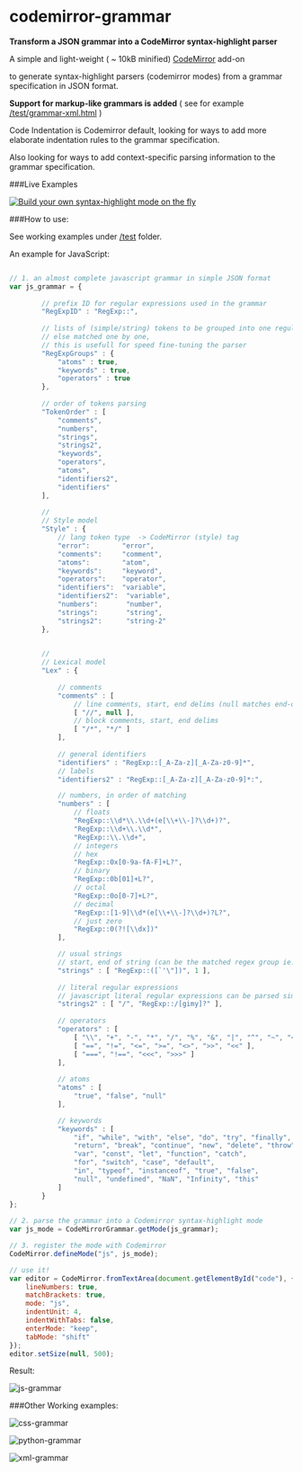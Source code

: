 codemirror-grammar
==================

__Transform a JSON grammar into a CodeMirror syntax-highlight parser__



A simple and light-weight ( ~ 10kB minified) [CodeMirror](https://github.com/marijnh/codemirror) add-on

to generate syntax-highlight parsers (codemirror modes) from a grammar specification in JSON format.


__Support for markup-like grammars is added__  ( see for example [/test/grammar-xml.html](/test/grammar-xml.html) )


Code Indentation is Codemirror default, looking for ways to add more elaborate indentation rules to the grammar specification.

Also looking for ways to add context-specific parsing information to the grammar specification.


###Live Examples

[![Build your own syntax-highlight mode on the fly](/test/screenshot.png)](http://foo123.github.io/examples/codemirror-grammar)


###How to use:

See working examples under [/test](/test) folder.

An example for JavaScript:


```javascript

// 1. an almost complete javascript grammar in simple JSON format
var js_grammar = {
        
        // prefix ID for regular expressions used in the grammar
        "RegExpID" : "RegExp::",
        
        // lists of (simple/string) tokens to be grouped into one regular expression,
        // else matched one by one, 
        // this is usefull for speed fine-tuning the parser
        "RegExpGroups" : {
            "atoms" : true,
            "keywords" : true,
            "operators" : true
        },
    
        // order of tokens parsing
        "TokenOrder" : [
            "comments",
            "numbers",
            "strings",
            "strings2",
            "keywords",
            "operators",
            "atoms",
            "identifiers2",
            "identifiers"
        ],
            
        //
        // Style model
        "Style" : {
            // lang token type  -> CodeMirror (style) tag
            "error":        "error",
            "comments":     "comment",
            "atoms":        "atom",
            "keywords":     "keyword",
            "operators":    "operator",
            "identifiers":  "variable",
            "identifiers2":  "variable",
            "numbers":       "number",
            "strings":       "string",
            "strings2":      "string-2"
        },

        
        //
        // Lexical model
        "Lex" : {
            
            // comments
            "comments" : [
                // line comments, start, end delims (null matches end-of-line)
                [ "//", null ],
                // block comments, start, end delims
                [ "/*", "*/" ]
            ],
            
            // general identifiers
            "identifiers" : "RegExp::[_A-Za-z][_A-Za-z0-9]*",
            // labels
            "identifiers2" : "RegExp::[_A-Za-z][_A-Za-z0-9]*:",

            // numbers, in order of matching
            "numbers" : [
                // floats
                "RegExp::\\d*\\.\\d+(e[\\+\\-]?\\d+)?",
                "RegExp::\\d+\\.\\d*",
                "RegExp::\\.\\d+",
                // integers
                // hex
                "RegExp::0x[0-9a-fA-F]+L?",
                // binary
                "RegExp::0b[01]+L?",
                // octal
                "RegExp::0o[0-7]+L?",
                // decimal
                "RegExp::[1-9]\\d*(e[\\+\\-]?\\d+)?L?",
                // just zero
                "RegExp::0(?![\\dx])"
            ],

            // usual strings
            // start, end of string (can be the matched regex group ie. 1 )
            "strings" : [ "RegExp::([`'\"])", 1 ],
            
            // literal regular expressions
            // javascript literal regular expressions can be parsed similar to strings
            "strings2" : [ "/", "RegExp::/[gimy]?" ],
            
            // operators
            "operators" : [
                [ "\\", "+", "-", "*", "/", "%", "&", "|", "^", "~", "<", ">" , "!" ],
                [ "==", "!=", "<=", ">=", "<>", ">>", "<<" ],
                [ "===", "!==", "<<<", ">>>" ]
            ],
            
            // atoms
            "atoms" : [
                "true", "false", "null"
            ],

            // keywords
            "keywords" : [ 
                "if", "while", "with", "else", "do", "try", "finally",
                "return", "break", "continue", "new", "delete", "throw",
                "var", "const", "let", "function", "catch",
                "for", "switch", "case", "default",
                "in", "typeof", "instanceof", "true", "false", 
                "null", "undefined", "NaN", "Infinity", "this"
            ]
        }
};
        
// 2. parse the grammar into a Codemirror syntax-highlight mode
var js_mode = CodeMirrorGrammar.getMode(js_grammar);

// 3. register the mode with Codemirror
CodeMirror.defineMode("js", js_mode);

// use it!
var editor = CodeMirror.fromTextArea(document.getElementById("code"), {
    lineNumbers: true,
    matchBrackets: true,
    mode: "js",
    indentUnit: 4,
    indentWithTabs: false,
    enterMode: "keep",
    tabMode: "shift"
});
editor.setSize(null, 500);

```


Result:

![js-grammar](/test/grammar-js.png)


###Other Working examples:

![css-grammar](/test/grammar-css.png)

![python-grammar](/test/grammar-python.png)

![xml-grammar](/test/grammar-xml.png)

